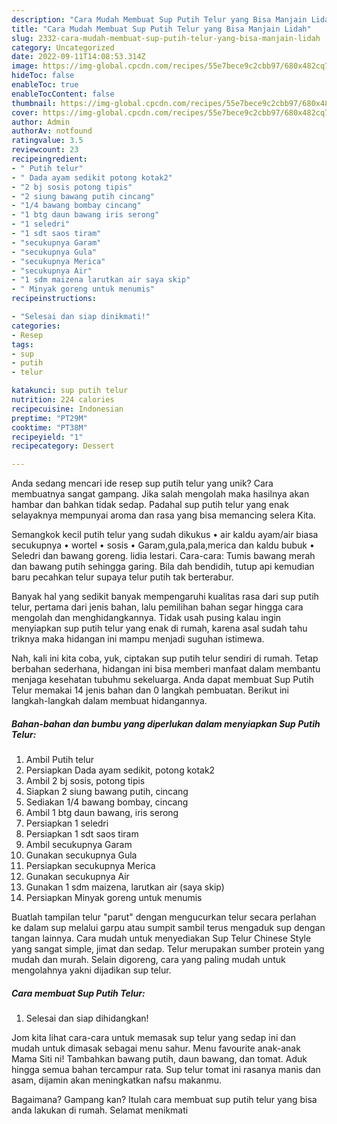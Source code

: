 ```yaml
---
description: "Cara Mudah Membuat Sup Putih Telur yang Bisa Manjain Lidah"
title: "Cara Mudah Membuat Sup Putih Telur yang Bisa Manjain Lidah"
slug: 2332-cara-mudah-membuat-sup-putih-telur-yang-bisa-manjain-lidah
category: Uncategorized
date: 2022-09-11T14:08:53.314Z
image: https://img-global.cpcdn.com/recipes/55e7bece9c2cbb97/680x482cq70/sup-putih-telur-foto-resep-utama.jpg
hideToc: false
enableToc: true
enableTocContent: false
thumbnail: https://img-global.cpcdn.com/recipes/55e7bece9c2cbb97/680x482cq70/sup-putih-telur-foto-resep-utama.jpg
cover: https://img-global.cpcdn.com/recipes/55e7bece9c2cbb97/680x482cq70/sup-putih-telur-foto-resep-utama.jpg
author: Admin
authorAv: notfound
ratingvalue: 3.5
reviewcount: 23
recipeingredient:
- " Putih telur"
- " Dada ayam sedikit potong kotak2"
- "2 bj sosis potong tipis"
- "2 siung bawang putih cincang"
- "1/4 bawang bombay cincang"
- "1 btg daun bawang iris serong"
- "1 seledri"
- "1 sdt saos tiram"
- "secukupnya Garam"
- "secukupnya Gula"
- "secukupnya Merica"
- "secukupnya Air"
- "1 sdm maizena larutkan air saya skip"
- " Minyak goreng untuk menumis"
recipeinstructions:

- "Selesai dan siap dinikmati!"
categories:
- Resep
tags:
- sup
- putih
- telur

katakunci: sup putih telur 
nutrition: 224 calories
recipecuisine: Indonesian
preptime: "PT29M"
cooktime: "PT38M"
recipeyield: "1"
recipecategory: Dessert

---
```





Anda sedang mencari ide resep sup putih telur yang unik? Cara membuatnya sangat gampang. Jika salah mengolah maka hasilnya akan hambar dan bahkan tidak sedap. Padahal sup putih telur yang enak selayaknya mempunyai aroma dan rasa yang bisa memancing selera Kita.





Semangkok kecil putih telur yang sudah dikukus • air kaldu ayam/air biasa secukupnya • wortel • sosis • Garam,gula,pala,merica dan kaldu bubuk • Seledri dan bawang goreng. lidia lestari. Cara-cara: Tumis bawang merah dan bawang putih sehingga garing. Bila dah bendidih, tutup api kemudian baru pecahkan telur supaya telur putih tak berterabur.

Banyak hal yang sedikit banyak mempengaruhi kualitas rasa dari sup putih telur, pertama dari jenis bahan, lalu pemilihan bahan segar hingga cara mengolah dan menghidangkannya. Tidak usah pusing kalau ingin menyiapkan sup putih telur yang enak di rumah, karena asal sudah tahu triknya maka hidangan ini mampu menjadi suguhan istimewa.






Nah, kali ini kita coba, yuk, ciptakan sup putih telur sendiri di rumah. Tetap berbahan sederhana, hidangan ini bisa memberi manfaat dalam membantu menjaga kesehatan tubuhmu sekeluarga. Anda dapat membuat Sup Putih Telur memakai 14 jenis bahan dan 0 langkah pembuatan. Berikut ini langkah-langkah dalam membuat hidangannya.

<!--inarticleads1-->

##### Bahan-bahan dan bumbu yang diperlukan dalam menyiapkan Sup Putih Telur:

1. Ambil  Putih telur
1. Persiapkan  Dada ayam sedikit, potong kotak2
1. Ambil 2 bj sosis, potong tipis
1. Siapkan 2 siung bawang putih, cincang
1. Sediakan 1/4 bawang bombay, cincang
1. Ambil 1 btg daun bawang, iris serong
1. Persiapkan 1 seledri
1. Persiapkan 1 sdt saos tiram
1. Ambil secukupnya Garam
1. Gunakan secukupnya Gula
1. Persiapkan secukupnya Merica
1. Gunakan secukupnya Air
1. Gunakan 1 sdm maizena, larutkan air (saya skip)
1. Persiapkan  Minyak goreng untuk menumis


Buatlah tampilan telur &#34;parut&#34; dengan mengucurkan telur secara perlahan ke dalam sup melalui garpu atau sumpit sambil terus mengaduk sup dengan tangan lainnya. Cara mudah untuk menyediakan Sup Telur Chinese Style yang sangat simple, jimat dan sedap. Telur merupakan sumber protein yang mudah dan murah. Selain digoreng, cara yang paling mudah untuk mengolahnya yakni dijadikan sup telur. 

<!--inarticleads2-->

##### Cara membuat Sup Putih Telur:


1. Selesai dan siap dihidangkan!

Jom kita lihat cara-cara untuk memasak sup telur yang sedap ini dan mudah untuk dimasak sebagai menu sahur. Menu favourite anak-anak Mama Siti ni! Tambahkan bawang putih, daun bawang, dan tomat. Aduk hingga semua bahan tercampur rata. Sup telur tomat ini rasanya manis dan asam, dijamin akan meningkatkan nafsu makanmu. 

Bagaimana? Gampang kan? Itulah cara membuat sup putih telur yang bisa anda lakukan di rumah. Selamat menikmati
